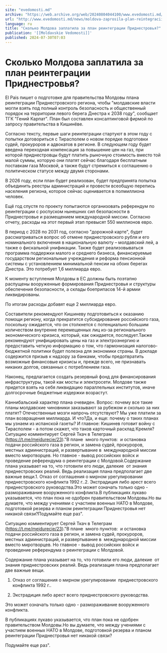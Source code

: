 ```yaml
---
site: "evedomosti.md"
archive: "https://web.archive.org/web/20240804044100/www.evedomosti.md/news/moldova-zaprosila-plan-reintegracii-pridnestrovya"
url: "http://www.evedomosti.md/news/moldova-zaprosila-plan-reintegracii-pridnestrovya"
language: ru
title: "Сколько Молдова заплатила за план реинтеграции Приднестровья?"
publication: '[[Moldavskie Vedomosti]]'
published: 2024-07-30T07:03
---
```


# Сколько Молдова заплатила за план реинтеграции Приднестровья?

El Pais пишет о подготовке для правительства Молдовы плана реинтеграции Приднестровского региона, чтобы "молдавские власти могли взять под полный контроль безопасность и общественный порядок на территории левого берега Днестра к 2038 году", сообщает ТГК "Гений Карпат". План был составлен консалтинговой фирмой по запросу правительства в Кишинёве.

Согласно тексту, первые шаги реинтеграции стартуют в этом году с попытки договориться с Тирасполем о новом порядке подготовки судей, прокуроров и адвокатов в регионе. В следующем году будет введена переходная компенсация за повышение цен на газ, при которой приднестровцы будут платить рыночную стоимость вместо той малой суммы, которую они платят сейчас благодаря бесплатным поставкам газа Москвой, а также будут стремиться к соглашению о политическом статусе между двумя сторонами.

В 2026 году, если план будет реализован, будет предпринята попытка объединить реестры администраций и провести всеобщую перепись населения региона, которое сейчас оценивается в полмиллиона человек.

Ещё год спустя по проекту попытаются организовать референдум по реинтеграции с роспуском нынешних сил безопасности в Приднестровье и размещением международной миссии. Согласно отчету, расходы на этот первый этап превысят 550 миллионов евро.

В период с 2028 по 2031 год, согласно "дорожной карте", будет рассматриваться вопрос об отмене приднестровского рубля и его номинального включения в национальную валюту – молдавский лей, а также о фискальной унификации. Также будет реализовываться программа поддержки малого и среднего бизнеса, финансируемые государством региональные учреждения и реформа пенсионной системы с установлением минимальной пенсии на обоих берегах Днестра. Это потребует 1,6 миллиарда евро.

К моменту вступления Молдовы в ЕС должны быть поэтапно распущены вооруженные формирования Приднестровья и структуры обеспечения безопасности, а склады боеприпасов 14-й армии ликвидированы.

По итогам расходы добавят еще 2 миллиарда евро.

Составители рекомендуют Кишиневу подготовиться к оказанию помощи региону, когда прекратится субсидирование российского газа, поскольку ожидается, что он столкнется с потенциально большим количеством внутренне перемещенных лиц из-за регионального экономического кризиса, который, как ожидается, последует.Также рекомендуют унифицировать цены на газ и электроэнергию и предоставить четкую информацию о том, что гармонизация налогово-бюджетной политики будет полезна для экономики страны. В докладе содержится призыв к надзору за банками, чтобы предотвратить возможные финансовые кризисы и, прежде всего, не признавать никаких долгов, связанных с потреблением газа.

Наконец, предлагается создать резервный фонд для финансирования инфраструктуры, такой как мосты и электросети. Молдове также придется взять на себя ликвидацию параллельных институтов, иначе долгосрочные бюджетные издержки возрастут.

Каннибальский характер плана очевиден. Вопрос: почему все такие планы молдавские чиновники заказывают за рубежом и сколько за них платят? Отечественные мозги напрочь отсутствуют? Мы уже платили за план возвращения миллиарда. И что?Да, и еще: почему о таких планах мы узнаем из испанской газеты? И главное: Кишинев готовит войну с Тирасполем - а потом скажет, что таков карточный расклад Кремля?Ситуацию комментирует Сергей Ткач в Телеграм (https://t.me/mejdurecie/23)."В плане  много пунктов:  и остановка подачи российского газа в регион, и замена судей, прокуроров, местных администраций, и развертывание в  международной миссии вместо миротворцев. Но главное - вывод российских войск и проведение референдума о реинтеграции с Молдовой.Содержание плана указывает на то, что готовили его люди, далекие  от знания приднестровских реалий. Ведь реализация плана предполагает две важные вещи.1. Отказ от соглашения о мирном урегулировании  приднестровского конфликта 1992 г..2. Экстрадиция либо арест всего приднестровского руководства.Это может означать только одно - размораживание вооруженного конфликта.В публикациях лукаво указывается, что план пока не одобрен правительством Молдовы.Но вы думаете, что между учениями с участием военных НАТО в Молдове, подготовкой резерва и планом реинтеграции Приднестровья нет никакой связи?Подумайте еще раз".

Ситуацию комментирует Сергей Ткач в Телеграм (https://t.me/mejdurecie/23)."В плане  много пунктов:  и остановка подачи российского газа в регион, и замена судей, прокуроров, местных администраций, и развертывание в  международной миссии вместо миротворцев. Но главное - вывод российских войск и проведение референдума о реинтеграции с Молдовой.

Содержание плана указывает на то, что готовили его люди, далекие  от знания приднестровских реалий. Ведь реализация плана предполагает две важные вещи.

1. Отказ от соглашения о мирном урегулировании  приднестровского конфликта 1992 г..

2. Экстрадиция либо арест всего приднестровского руководства.

Это может означать только одно - размораживание вооруженного конфликта.

В публикациях лукаво указывается, что план пока не одобрен правительством Молдовы.Но вы думаете, что между учениями с участием военных НАТО в Молдове, подготовкой резерва и планом реинтеграции Приднестровья нет никакой связи?

Подумайте еще раз".